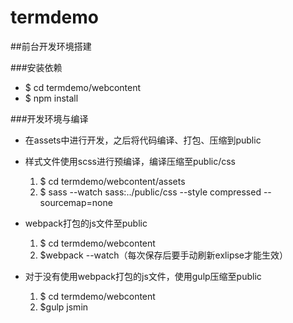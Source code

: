 # termdemo


##前台开发环境搭建

###安装依赖
- $ cd termdemo/webcontent
- $ npm install

###开发环境与编译

- 在assets中进行开发，之后将代码编译、打包、压缩到public

- 样式文件使用scss进行预编译，编译压缩至public/css
  1. $ cd termdemo/webcontent/assets
  2. $ sass --watch sass:../public/css --style compressed  --sourcemap=none

- webpack打包的js文件至public
    1. $ cd termdemo/webcontent
    2. $webpack --watch（每次保存后要手动刷新exlipse才能生效）

- 对于没有使用webpack打包的js文件，使用gulp压缩至public
  1. $ cd termdemo/webcontent
  2. $gulp jsmin
